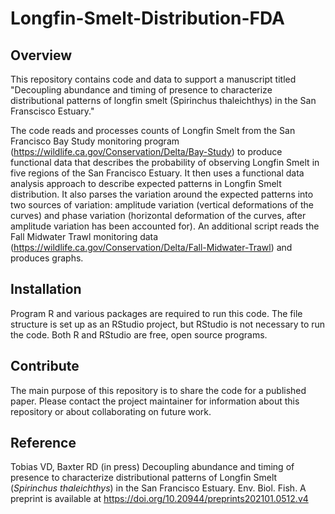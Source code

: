 # Longfin-Smelt-Distribution-FDA

## Overview
This repository contains code and data to support a manuscript titled "Decoupling abundance and timing of presence to characterize distributional patterns of longfin smelt (Spirinchus thaleichthys) in the San Franscisco Estuary."

The code reads and processes counts of Longfin Smelt from the San Francisco Bay Study monitoring program (https://wildlife.ca.gov/Conservation/Delta/Bay-Study) to produce functional data that describes the probability of observing Longfin Smelt in five regions of the San Francisco Estuary. It then uses a functional data analysis approach to describe expected patterns in Longfin Smelt distribution. It also parses the variation around the expected patterns into two sources of variation: amplitude variation (vertical deformations of the curves) and phase variation (horizontal deformation of the curves, after amplitude variation has been accounted for). An additional script reads the Fall Midwater Trawl monitoring data (https://wildlife.ca.gov/Conservation/Delta/Fall-Midwater-Trawl) and produces graphs.

## Installation
Program R and various packages are required to run this code. The file structure is set up as an RStudio project, but RStudio is not necessary to run the code. Both R and RStudio are free, open source programs.

## Contribute
The main purpose of this repository is to share the code for a published paper. Please contact the project maintainer for information about this repository or about collaborating on future work.

## Reference
Tobias VD, Baxter RD (in press) Decoupling abundance and timing of presence to characterize distributional patterns of Longfin Smelt (_Spirinchus thaleichthys_) in the San Francisco Estuary. Env. Biol. Fish. A preprint is available at https://doi.org/10.20944/preprints202101.0512.v4
